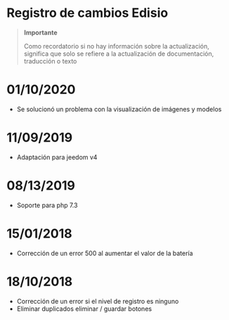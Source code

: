# Registro de cambios Edisio

>**Importante**
>
>Como recordatorio si no hay información sobre la actualización, significa que solo se refiere a la actualización de documentación, traducción o texto

# 01/10/2020

- Se solucionó un problema con la visualización de imágenes y modelos

# 11/09/2019

- Adaptación para jeedom v4

# 08/13/2019

- Soporte para php 7.3

# 15/01/2018

- Corrección de un error 500 al aumentar el valor de la batería

# 18/10/2018

- Corrección de un error si el nivel de registro es ninguno
- Eliminar duplicados eliminar / guardar botones
